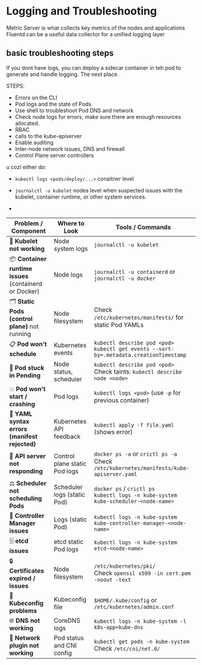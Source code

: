 # Logging and Troubleshooting
Metric Server is what collects key metrics of the nodes and applications 
Fluentd can be a useful data collector for a unified logging layer

## basic troubleshooting steps

If you dont have logs, you can deploy a sidecar container in teh pod to generate and handle logging. The next place.

STEPS:
- Errors on the CLI
- Pod logs and the state of Pods
- Use shell to troubleshoot Pod DNS and network
- Check node logs for errors, make sure there are enough resources allocated.
- RBAC
- calls to the kube-apiserver
- Enable auditing
- Inter-node network issues, DNS and firewall
- Control Plane server controllers 

u cozl either do: 
- `kubectl logs <pods/deploy/...>`  conaitner level
- `journalctl -u kubelet`   nodes level when suspected issues with the kubelet, container runtime, or other system services.



- 
| Problem / Component                                    | Where to Look                 | Tools / Commands                                                                             |
| ------------------------------------------------------ | ----------------------------- | -------------------------------------------------------------------------------------------- |
| 🔧 **Kubelet not working**                             | Node system logs              | `journalctl -u kubelet`                                                                      |
| 📦 **Container runtime issues** (containerd or Docker) | Node logs                     | `journalctl -u containerd` or `journalctl -u docker`                                         |
| 🗂️ **Static Pods (control plane)** not running        | Node filesystem               | Check `/etc/kubernetes/manifests/` for static Pod YAMLs                                      |
| 📋 **Pod won't schedule**                              | Kubernetes events             | `kubectl describe pod <pod>` <br> `kubectl get events --sort-by=.metadata.creationTimestamp` |
| 🚫 **Pod stuck in Pending**                            | Node status, scheduler        | `kubectl describe pod <pod>` <br> Check taints: `kubectl describe node <node>`               |
| 💥 **Pod won't start / crashing**                      | Pod logs                      | `kubectl logs <pod>` (use `-p` for previous container)                                       |
| 📜 **YAML syntax errors (manifest rejected)**          | Kubernetes API feedback       | `kubectl apply -f file.yaml` (shows error)                                                   |
| 🛑 **API server not responding**                       | Control plane static Pod logs | `docker ps -a` or `crictl ps -a` <br> Check `/etc/kubernetes/manifests/kube-apiserver.yaml`  |
| ⚖️ **Scheduler not scheduling Pods**                   | Scheduler logs (static Pod)   | `docker ps` / `crictl ps` <br> `kubectl logs -n kube-system kube-scheduler-<node-name>`      |
| 🧠 **Controller Manager issues**                       | Logs (static Pod)             | `kubectl logs -n kube-system kube-controller-manager-<node-name>`                            |
| 🗄️ **etcd issues**                                    | etcd static Pod logs          | `kubectl logs -n kube-system etcd-<node-name>`                                               |
| 🔒 **Certificates expired / issues**                   | Node filesystem               | `/etc/kubernetes/pki/` <br> Check `openssl x509 -in cert.pem -noout -text`                   |
| 🔑 **Kubeconfig problems**                             | Kubeconfig file               | `$HOME/.kube/config` or `/etc/kubernetes/admin.conf`                                         |
| 🌐 **DNS not working**                                 | CoreDNS logs                  | `kubectl logs -n kube-system -l k8s-app=kube-dns`                                            |
| 🧭 **Network plugin not working**                      | Pod status and CNI config     | `kubectl get pods -n kube-system` <br> Check `/etc/cni/net.d/`                               |





